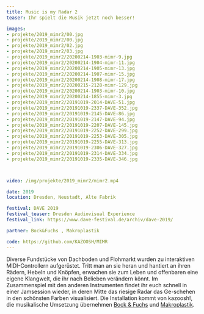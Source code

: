 ```yaml
---
title: Music is my Radar 2
teaser: Ihr spielt die Musik jetzt noch besser! 

images:
- projekte/2019_mimr2/00.jpg  
- projekte/2019_mimr2/00.jpg  
- projekte/2019_mimr2/02.jpg                      
- projekte/2019_mimr2/03.jpg 
- projekte/2019_mimr2/20200214-1903-mimr-9.jpg
- projekte/2019_mimr2/20200214-1904-mimr-11.jpg
- projekte/2019_mimr2/20200214-1905-mimr-13.jpg
- projekte/2019_mimr2/20200214-1907-mimr-15.jpg
- projekte/2019_mimr2/20200214-1908-mimr-17.jpg
- projekte/2019_mimr2/20200215-2128-mimr-129.jpg  
- projekte/2019_mimr2/20200214-1903-mimr-10.jpg  
- projekte/2019_mimr2/20200214-1855-mimr-3.jpg                
- projekte/2019_mimr2/20191019-2014-DAVE-51.jpg   
- projekte/2019_mimr2/20191019-2337-DAVE-352.jpg
- projekte/2019_mimr2/20191019-2145-DAVE-86.jpg   
- projekte/2019_mimr2/20191019-2147-DAVE-94.jpg   
- projekte/2019_mimr2/20191019-2207-DAVE-145.jpg  
- projekte/2019_mimr2/20191019-2252-DAVE-299.jpg 
- projekte/2019_mimr2/20191019-2253-DAVE-305.jpg  
- projekte/2019_mimr2/20191019-2255-DAVE-313.jpg  
- projekte/2019_mimr2/20191019-2306-DAVE-327.jpg
- projekte/2019_mimr2/20191019-2314-DAVE-334.jpg                    
- projekte/2019_mimr2/20191019-2335-DAVE-346.jpg



video: /img/projekte/2019_mimr2/mimr2.mp4

date: 2019
location: Dresden, Neustadt, Alte Fabrik

festival: DAVE 2019
festival_teaser: Dresden Audiovisual Experience
festival_link: https://www.dave-festival.de/archiv/dave-2019/

partner: Bock&Fuchs , Makroplastik

code: https://github.com/KAZOOSH/MIMR
---
```


Diverse Fundstücke von Dachboden und Flohmarkt wurden zu interaktiven MIDI-Controllern aufgerüstet. Tritt man an sie heran und hantiert an ihren Rädern, Hebeln und Knöpfen, erwachen sie zum Leben und offenbaren eine eigene Klangwelt, die ihr nach Belieben verändern könnt. Im Zusammenspiel mit den anderen Instrumenten findet ihr euch schnell in einer Jamsession wieder, in deren Mitte das riesige Radar das Ge-schehen in den schönsten Farben visualisiert. Die Installation kommt von kazoosh!, die musikalische Umsetzung übernehmen [Bock & Fuchs](https://www.facebook.com/bockundfuchs/) und [Makroplastik](https://www.facebook.com/makroplastik/).